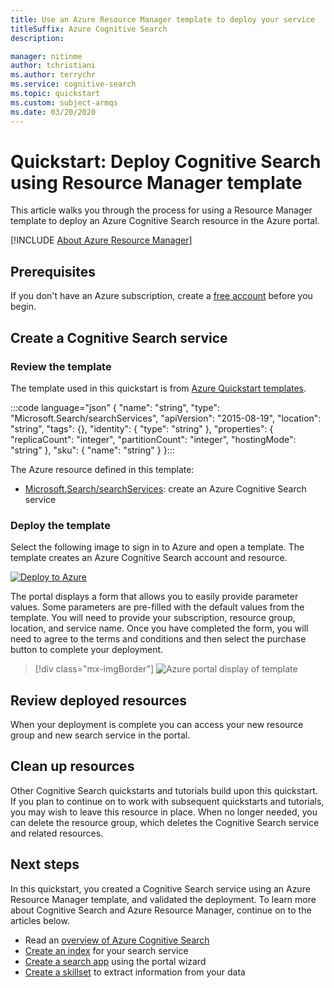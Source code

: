 ```yaml
---
title: Use an Azure Resource Manager template to deploy your service
titleSuffix: Azure Cognitive Search
description: 

manager: nitinme
author: tchristiani
ms.author: terrychr
ms.service: cognitive-search
ms.topic: quickstart
ms.custom: subject-armqs
ms.date: 03/20/2020
---
```


# Quickstart: Deploy Cognitive Search using Resource Manager template

This article walks you through the process for using a Resource Manager template to deploy an Azure Cognitive Search resource in the Azure portal.

[!INCLUDE [About Azure Resource Manager](../../includes/resource-manager-quickstart-introduction.md)]

## Prerequisites

If you don't have an Azure subscription, create a [free account](https://azure.microsoft.com/free/?WT.mc_id=A261C142F) before you begin.

## Create a Cognitive Search service

### Review the template

The template used in this quickstart is from [Azure Quickstart templates](https://docs.microsoft.com/azure/templates/Microsoft.Search/2015-08-19/searchservices).

:::code language="json"
{
  "name": "string",
  "type": "Microsoft.Search/searchServices",
  "apiVersion": "2015-08-19",
  "location": "string",
  "tags": {},
  "identity": {
    "type": "string"
  },
  "properties": {
    "replicaCount": "integer",
    "partitionCount": "integer",
    "hostingMode": "string"
  },
  "sku": {
    "name": "string"
  }
}:::

The Azure resource defined in this template:

- [Microsoft.Search/searchServices](https://docs.microsoft.com/azure/templates/Microsoft.Search/2015-08-19/searchServices): create an Azure Cognitive Search service

### Deploy the template

Select the following image to sign in to Azure and open a template. The template creates an Azure Cognitive Search account and resource.

[![Deploy to Azure](/search/media/search-get-started-arm/arm-deploybutton.png)](https://portal.azure.com/#create/Microsoft.Template/uri/https%3A%2F%2Fraw.githubusercontent.com%2Fazure%2Fazure-quickstart-templates%2Fmaster%2F101-azure-search-create%2Fazuredeploy.json)

The portal displays a form that allows you to easily provide parameter values. Some parameters are pre-filled with the default values from the template. You will need to provide your subscription, resource group, location, and service name. Once you have completed the form, you will need to agree to the terms and conditions and then select the purchase button to complete your deployment.

> [!div class="mx-imgBorder"]
> ![Azure portal display of template](/search/media/search-get-started-arm/arm-portalscrnsht-edit.png)

## Review deployed resources

When your deployment is complete you can access your new resource group and new search service in the portal.

## Clean up resources

Other Cognitive Search quickstarts and tutorials build upon this quickstart. If you plan to continue on to work with subsequent quickstarts and tutorials, you may wish to leave this resource in place. When no longer needed, you can delete the resource group, which deletes the Cognitive Search service and related resources.

## Next steps

In this quickstart, you created a Cognitive Search service using an Azure Resource Manager template, and validated the deployment. To learn more about Cognitive Search and Azure Resource Manager, continue on to the articles below.

 - Read an [overview of Azure Cognitive Search](https://docs.microsoft.com/azure/search/search-what-is-azure-search)
 - [Create an index](https://docs.microsoft.com/azure/search/search-get-started-portal) for your search service
 - [Create a search app](https://docs.microsoft.com/azure/search/search-create-app-portal) using the portal wizard
 - [Create a skillset](https://docs.microsoft.com/azure/search/cognitive-search-quickstart-blob) to extract information from your data


